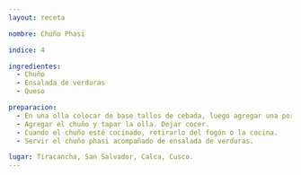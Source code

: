 ```yaml
---
layout: receta

nombre: Chuño Phasi

indice: 4

ingredientes:
  - Chuño
  - Ensalada de verduras
  - Queso

preparacion:
  - En una olla colocar de base tallos de cebada, luego agregar una porción de agua que cubra todos los tallos de cebada desde la base de la olla. 
  - Agregar el chuño y tapar la olla. Dejar cocer.
  - Cuando el chuño esté cocinado, retirarlo del fogón o la cocina.
  - Servir el chuño phasi acompañado de ensalada de verduras.

lugar: Tiracancha, San Salvador, Calca, Cusco. 
---
```

